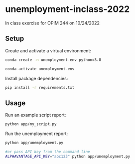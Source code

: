 # unemployment-inclass-2022
In class exercise for OPIM 244 on 10/24/2022



## Setup

Create and activate a virtual environment:

```sh
conda create -n unemployment-env python=3.8

conda activate unemployment-env
```

Install package dependencies:

```sh
pip install -r requirements.txt
```

## Usage

Run an example script report:

```sh
python app/my_script.py
```

Run the unemployment report:

```sh
python app/unemployment.py

#or pass API key from the command line
ALPHAVANTAGE_API_KEY="abc123" python app/unemployment.py
```